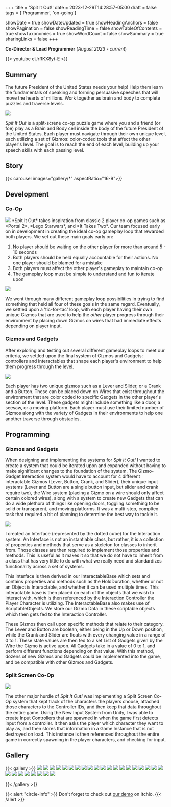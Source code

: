 +++
title = 'Spit It Out!'
date = 2023-12-29T14:28:57-05:00
draft = false
tags = ['Programmer', 'on-going']

showDate = true
showDateUpdated = true
showHeadingAnchors = false
showPagination = false
showReadingTime = false
showTableOfContents = true
showTaxonomies = true 
showWordCount = false
showSummary = true
sharingLinks = false
+++

**Co-Director & Lead Programmer**
(*August 2023 - current*)

{{< youtube eUrRKX8yt-E >}}

Summary
------

The future President of the United States needs your help! Help them learn the fundamentals of speaking and forming persuasive speeches that will move the hearts of millions. Work together as brain and body to complete puzzles and traverse levels.

<img class="thumbnailshadow" src="img/SpitItOut_01.jpg"/>

*Spit It Out* is a split-screne co-op puzzle game where you and a friend (or foe) play as a Brain and Body cell inside the body of the future President of the United States. Each player must navigate through their own unique level, each utilizing a set of Gizmos: color-coded tools that affect the other player's level. The goal is to reach the end of each level, building up your speech skills with each passing level.



Story
------

{{< carousel images="gallery/*" aspectRatio="16-9">}}


## Development

### Co-Op

<img class="thumbnailshadow" src="img/SpitItOut_12.jpg"/>
*Spit It Out* takes inspiration from classic 2 player co-op games such as *Portal 2*, *Lego Starwars*, and *It Takes Two*. Our team focused early on in development in creating the ideal co-op gameplay loop that rewarded both players. We set out these main goals early on: 

1. No player should be waiting on the other player for more than around 5 - 10 seconds
2. Both players should be held equally accountable for their actions. No one player should be blamed for a mistake
3. Both players must affect the other player's gameplay to maintain co-op
4. The gameplay loop must be simple to understand and fun to iterate upon

<img class="thumbnailshadow" src="img/SpitItOut_11.jpg"/>

We went through many different gameplay loop possibilities in trying to find something that held all four of these goals in the same regard. Eventually, we settled upon a 'tic-for-tac' loop, with each player having their own unique Gizmos that are used to help the *other* player progress through their environment by placing down Gizmos on wires that had immediate effects depending on player input. 

### Gizmos and Gadgets

After exploring and testing out several different gameplay loops to meet our criteria, we settled upon the final system of Gizmos and Gadgets: controllers and interactables that shape each player's environment to help them progress through the level. 

<img class="thumbnailshadow" src="img/LevelDesign_03.jpg"/>

Each player has two unique gizmos such as a Lever and Slider, or a Crank and a Button. These can be placed down on Wires that exist throughout the environment that are color coded to specific Gadgets in the other player's section of the level. These gadgets might include something like a door, a seesaw, or a moving platform. Each player must use their limited number of Gizmos along with the variety of Gadgets in their environments to help one another traverse through obstacles. 

## Programming

### Gizmos and Gadgets
When designing and implementing the systems for *Spit It Out!* I wanted to create a system that could be iterated upon and expanded without having to make significant changes to the foundation of the system. The Gizmo-Gadget Interaction system would have to account for 4 different interactable Gizmos (Lever, Button, Crank, and Slider), their unique input systems (Lever and Button are a single button input, but slider and crank require two), the Wire system (placing a Gizmo on a wire should only affect certain colored wires), along with a system to create new Gadgets that can do a wide plethora of things like opening doors, toggling something to be solid or transparent, and moving platforms. It was a multi-step, compltex task that required a bit of planning to determine the best way to tackle it. 

<img class="thumbnailshadow" src="img/GizmoInteractionSystemDiagram.jpg"/>

I created an Interface (represented by the dotted cube) for the Interaction system. An Interface is not an instantiable class, but rather, it is a collection of properties and methods that serve as a skeleton for classes to inherit from. Those classes are then required to implement those properties and methods. This is useful as it makes it so that we do not have to inherit from a class that has very little to do with what we really need and standardizes functionality across a set of systems. 

This interface is then derived in our InteractableBase which sets and contains properties and methods such as the HoldDuration, whether or not an Object is Interactable, and whether it can be used multiple times. This interactable base is then placed on each of the objects that we wish to interact with, which is then referenced by the Interaction Controller the Player Character is utilizing. The InteractableBase also makes use of ScriptableObjects. We store our Gizmo Data in these scriptable objects which then gets fed to the Interaction Controller. 

These Gizmos then call upon specific methods that relate to their category. The Lever and Button are boolean, either being in the Up or Down position, while the Crank and Slider are floats with every changing value in a range of 0 to 1. These state values are then fed to a set List of Gadgets given by the Wire the Gizmo is active upon. All Gadgets take in a value of 0 to 1, and perform different functions depending on that value. With this method, dozens of new Gizmos and Gadgets could be implemented into the game, and be compatible with other Gizmos and Gadgets. 

### Split Screen Co-Op

<img class="thumbnailshadow" src="img/SpitItOut_10.jpg"/>

The other major hurdle of *Spit It Out!* was implementing a Split Screen Co-Op system that kept track of the characters the players choose, attached those characters to the Controller IDs, and then keep that data throughout the entire game. Using the New Input System from Unity, I was able to create Input Controllers that are spawned in when the game first detects input from a controller. It then asks the player which character they want to play as, and then stores that information in a Game Instance that is not destroyed on load. This instance is then referenced throughout the entire game in correctly spawning in the player characters, and checking for input. 

Gallery
------

{{< gallery >}}
  <img src="img/SpitItOut_01.jpg" class="grid-w50 md:grid-w33 xl:grid-w25" />
  <img src="img/SpitItOut_02.jpg" class="grid-w50 md:grid-w33 xl:grid-w25" />
  <img src="img/SpitItOut_03.jpg" class="grid-w50 md:grid-w33 xl:grid-w25" />
  <img src="img/SpitItOut_04.jpg" class="grid-w50 md:grid-w33 xl:grid-w25" />
  <img src="img/SpitItOut_05.jpg" class="grid-w50 md:grid-w33 xl:grid-w25" />
  <img src="img/SpitItOut_06.jpg" class="grid-w50 md:grid-w33 xl:grid-w25" />
  <img src="img/SpitItOut_07.jpg" class="grid-w50 md:grid-w33 xl:grid-w25" />
  <img src="img/SpitItOut_08.jpg" class="grid-w50 md:grid-w33 xl:grid-w25" />
  <img src="img/SpitItOut_09.jpg" class="grid-w50 md:grid-w33 xl:grid-w25" />
  <img src="img/SpitItOut_10.jpg" class="grid-w50 md:grid-w33 xl:grid-w25" />
  <img src="img/SpitItOut_11.jpg" class="grid-w50 md:grid-w33 xl:grid-w25" />
  <img src="img/SpitItOut_12.jpg" class="grid-w50 md:grid-w33 xl:grid-w25" />
  <img src="img/LevelDesign_01.jpg" class="grid-w50 md:grid-w33 xl:grid-w25" />
  <img src="img/LevelDesign_02.jpg" class="grid-w50 md:grid-w33 xl:grid-w25" />
  <img src="img/LevelDesign_03.jpg" class="grid-w50 md:grid-w33 xl:grid-w25" />
  <img src="img/NewRadialDisplay.png" class="grid-w50 md:grid-w33 xl:grid-w25" />
  <img src="img/WireSystem.png" class="grid-w50 md:grid-w33 xl:grid-w25" />
  <img src="img/PreLvl1-1.png" class="grid-w50 md:grid-w33 xl:grid-w25" />
    <img src="img/PreLvl1-2.png" class="grid-w50 md:grid-w33 xl:grid-w25" />
    <img src="img/PreLvl1-3.png" class="grid-w50 md:grid-w33 xl:grid-w25" />
    <img src="img/PreLvl1-4.png" class="grid-w50 md:grid-w33 xl:grid-w25" />
    <img src="img/PreLvl1-5.png" class="grid-w50 md:grid-w33 xl:grid-w25" />
    <img src="img/PreLvl1-6.png" class="grid-w50 md:grid-w33 xl:grid-w25" />
    <img src="img/PreLvl1-7.png" class="grid-w50 md:grid-w33 xl:grid-w25" />
    <img src="img/PreLvl2-1.png" class="grid-w50 md:grid-w33 xl:grid-w25" />
    <img src="img/PreLvl2-2.png" class="grid-w50 md:grid-w33 xl:grid-w25" />
    <img src="img/PreLvl2-3.png" class="grid-w50 md:grid-w33 xl:grid-w25" />
    <img src="img/PreLvl5-1.png" class="grid-w50 md:grid-w33 xl:grid-w25" />
      
{{< /gallery >}}

{{< alert "circle-info" >}}
Don't forget to check out [our demo](https://chknlee.itch.io/spit-it-out) on Itchio.
{{< /alert >}}